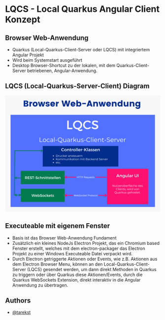# LQCS - Local Quarkus Angular Client Konzept

## Browser Web-Anwendung

- Quarkus (Local-Quarkus-Client-Server oder LQCS) mit integriertem Angular Projekt
- Wird beim Systemstart ausgeführt
- Desktop Browser-Shortcut zu der lokalen, mit dem Quarkus-Client-Server  betriebenen, Angular-Anwendung.

## LQCS (Local-Quarkus-Server-Client) Diagram

![LQCS Diagram](https://github.com/tarekst/local-quarkus-angular-client-concept/blob/master/LQCS.png?raw=true)

## Executeable mit eigenem Fenster

- Basis ist das Browser Web-Anwendung Fundament
- Zusätzlich ein kleines NodeJs Electron Projekt, das ein Chromium based Fenster erstellt, welches mit dem electron-packager das Electron Projekt zu einer Windows Executeable Datei verpackt wird. 
- Durch Electron getriggerte Aktionen oder Events, wie z.B. Aktionen aus dem Electron Browser Menu, können an den Local-Quarkus-Client-Server (LQCS) gesendet werden, um dann direkt Methoden in Quarkus zu triggern oder über Quarkus diese Aktionen/Events, durch die Quarkus WebSockets Extension, direkt interaktiv in die Angular Anwendung zu übertragen.



## Authors

- [@tarekst](https://github.com/tarekst)

